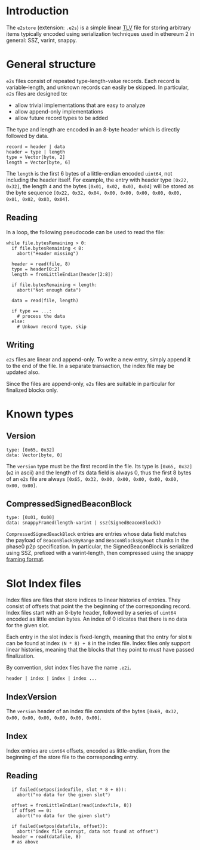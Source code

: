 # Introduction

The `e2store` (extension: `.e2s`) is a simple linear [TLV](https://en.wikipedia.org/wiki/Type-length-value) file for storing arbitrary items typically encoded using serialization techniques used in ethereum 2 in general: SSZ, varint, snappy.

# General structure

`e2s` files consist of repeated type-length-value records. Each record is variable-length, and unknown records can easily be skipped. In particular, `e2s` files are designed to:

* allow trivial implementations that are easy to analyze
* allow append-only implementations
* allow future record types to be added

The type and length are encoded in an 8-byte header which is directly followed by data.

```
record = header | data
header = type | length
type = Vector[byte, 2]
length = Vector[byte, 6]
```

The `length` is the first 6 bytes of a little-endian encoded `uint64`, not including the header itself. For example, the entry with header type `[0x22, 0x32]`, the length `4` and the bytes `[0x01, 0x02, 0x03, 0x04]` will be stored as the byte sequence `[0x22, 0x32, 0x04, 0x00, 0x00, 0x00, 0x00, 0x00, 0x01, 0x02, 0x03, 0x04]`.

## Reading

In a loop, the following pseudocode can be used to read the file:

```
while file.bytesRemaining > 0:
  if file.bytesRemaining < 8:
    abort("Header missing")

  header = read(file, 8)
  type = header[0:2]
  length = fromLittleEndian(header[2:8])

  if file.bytesRemaining < length:
    abort("Not enough data")

  data = read(file, length)

  if type == ...:
    # process the data
  else:
    # Unkown record type, skip
```

## Writing

`e2s` files are linear and append-only. To write a new entry, simply append it to the end of the file. In a separate transaction, the index file may be updated also.

Since the files are append-only, `e2s` files are suitable in particular for finalized blocks only.

# Known types

## Version

```
type: [0x65, 0x32]
data: Vector[byte, 0]
```

The `version` type must be the first record in the file. Its type is `[0x65, 0x32]` (`e2` in ascii) and the length of its data field is always 0, thus the first 8 bytes of an `e2s` file are always `[0x65, 0x32, 0x00, 0x00, 0x00, 0x00, 0x00, 0x00, 0x00]`.

## CompressedSignedBeaconBlock

```
type: [0x01, 0x00]
data: snappyFramed(length-varint | ssz(SignedBeaconBlock))
```

`CompressedSignedBeackBlock` entries are entries whose data field matches the payload of `BeaconBlocksByRange` and `BeaconBlocksByRoot` chunks in the phase0 p2p specification. In particular, the SignedBeaconBlock is serialized using SSZ, prefixed with a varint-length, then compressed using the snappy [framing format](https://github.com/google/snappy/blob/master/framing_format.txt).

# Slot Index files

Index files are files that store indices to linear histories of entries. They consist of offsets that point the the beginning of the corresponding record. Index files start with an 8-byte header, followed by a series of `uint64` encoded as little endian bytes. An index of 0 idicates that there is no data for the given slot.

Each entry in the slot index is fixed-length, meaning that the entry for slot `N` can be found at index `(N * 8) + 8` in the index file. Index files only support linear histories, meaning that the blocks that they point to must have passed finalization.

By convention, slot index files have the name `.e2i`.

```
header | index | index | index ...
```

## IndexVersion

The `version` header of an index file consists of the bytes `[0x69, 0x32, 0x00, 0x00, 0x00, 0x00, 0x00, 0x00]`.

## Index

Index entries are `uint64` offsets, encoded as little-endian, from the beginning of the store file to the corresponding entry.

## Reading

```
  if failed(setpos(indexfile, slot * 8 + 8)):
    abort("no data for the given slot")

  offset = fromLittleEndian(read(indexfile, 8))
  if offset == 0:
    abort("no data for the given slot")

  if failed(setpos(datafile, offset)):
    abort("index file corrupt, data not found at offset")
  header = read(datafile, 8)
  # as above
```
